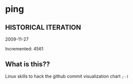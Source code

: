 # ping

## HISTORICAL ITERATION
2009-11-27

Incremented: 4561

## What is this?? 
Linux skills to hack the github commit visualization chart `;-)`
